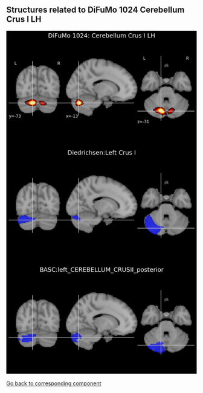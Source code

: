 


## Structures related to DiFuMo 1024 Cerebellum Crus I LH

![784](784.jpg "Structures related to DiFuMo 1024 Cerebellum Crus I LH")

[Go back to corresponding component](https://parietal-inria.github.io/DiFuMo/1024/html/784.html)